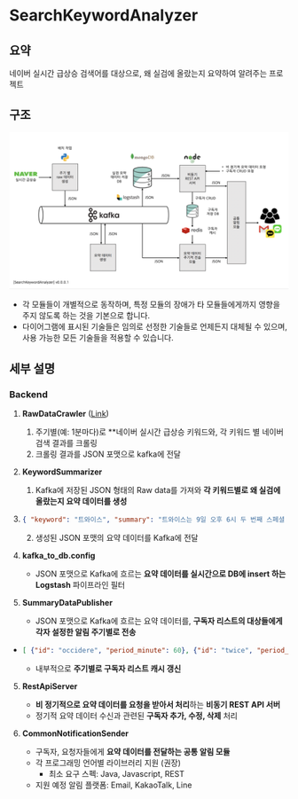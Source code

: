 # SearchKeywordAnalyzer

## 요약
네이버 실시간 급상승 검색어를 대상으로, 왜 실검에 올랐는지 요약하여 알려주는 프로젝트





## 구조
![SearchKeywordAnalyzer](bin/images/SearchKeywordAnalyzer.png)

* 각 모듈들이 개별적으로 동작하며, 특정 모듈의 장애가 타 모듈들에게까지 영향을 주지 않도록 하는 것을 기본으로 합니다.
* 다이어그램에 표시된 기술들은 임의로 선정한 기술들로 언제든지 대체될 수 있으며, 사용 가능한 모든 기술들을 적용할 수 있습니다.





## 세부 설명

### Backend

1. **RawDataCrawler** ([Link](https://github.com/SearchKeywordAnalyzer/RawDataCrawler))
   1. 주기별(예: 1분마다)로 **네이버 실시간 급상승 키워드와, 각 키워드 별 네이버 검색 결과를 크롤링
   2. 크롤링 결과를 JSON 포맷으로 kafka에 전달

2. **KeywordSummarizer**
   1. Kafka에 저장된 JSON 형태의 Raw data를 가져와 **각 키워드별로 왜 실검에 올랐는지 요약 데이터를 생성**

1. ```json
   { "keyword": "트와이스", "summary": "트와이스는 9일 오후 6시 두 번째 스페셜 앨범 ‘서머 나이트(Summer Night)’의 타이틀곡 ‘댄스 더 나이트 어웨이(Dance The Night Away)’를 공개했다." }
   ```

   2. 생성된 JSON 포맷의 요약 데이터를 Kafka에 전달

3. **kafka_to_db.config**
   * JSON 포맷으로 Kafka에 흐르는 **요약 데이터를 실시간으로 DB에 insert 하는 Logstash** 파이프라인 필터
4. **SummaryDataPublisher**
   * JSON 포맷으로 Kafka에 흐르는 요약 데이터를, **구독자 리스트의 대상들에게 각자 설정한 알림 주기별로 전송**

- ```json
  [ {"id": "occidere", "period_minute": 60}, {"id": "twice", "period_minute": 1}, ... ]
  ```
  - 내부적으로 **주기별로 구독자 리스트 캐시 갱신**

5. **RestApiServer**
   * **비 정기적으로 요약 데이터를 요청을 받아서 처리**하는 **비동기 REST API 서버**
   * 정기적 요약 데이터 수신과 관련된 **구독자 추가, 수정, 삭제** 처리

6. **CommonNotificationSender**
   * 구독자, 요청자들에게 **요약 데이터를 전달하는 공통 알림 모듈**
   * 각 프로그래밍 언어별 라이브러리 지원 (권장)
     * 최소 요구 스펙: Java, Javascript, REST
   * 지원 예정 알림 플랫폼: Email, KakaoTalk, Line



